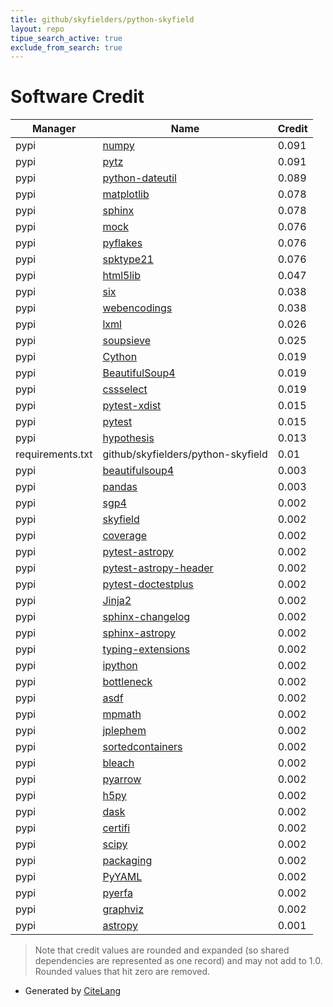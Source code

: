 ```yaml
---
title: github/skyfielders/python-skyfield
layout: repo
tipue_search_active: true
exclude_from_search: true
---
```

# Software Credit

|Manager|Name|Credit|
|-------|----|------|
|pypi|[numpy](https://www.numpy.org)|0.091|
|pypi|[pytz](http://pythonhosted.org/pytz)|0.091|
|pypi|[python-dateutil](https://github.com/dateutil/dateutil)|0.089|
|pypi|[matplotlib](https://matplotlib.org)|0.078|
|pypi|[sphinx](https://www.sphinx-doc.org/)|0.078|
|pypi|[mock](http://mock.readthedocs.org/en/latest/)|0.076|
|pypi|[pyflakes](https://github.com/PyCQA/pyflakes)|0.076|
|pypi|[spktype21](https://github.com/whiskie14142/spktype21)|0.076|
|pypi|[html5lib](https://github.com/html5lib/html5lib-python)|0.047|
|pypi|[six](https://pypi.org/project/six)|0.038|
|pypi|[webencodings](https://pypi.org/project/webencodings)|0.038|
|pypi|[lxml](https://lxml.de/)|0.026|
|pypi|[soupsieve](https://pypi.org/project/soupsieve)|0.025|
|pypi|[Cython](https://pypi.org/project/Cython)|0.019|
|pypi|[BeautifulSoup4](https://pypi.org/project/BeautifulSoup4)|0.019|
|pypi|[cssselect](https://pypi.org/project/cssselect)|0.019|
|pypi|[pytest-xdist](https://github.com/pytest-dev/pytest-xdist)|0.015|
|pypi|[pytest](https://pypi.org/project/pytest)|0.015|
|pypi|[hypothesis](https://pypi.org/project/hypothesis)|0.013|
|requirements.txt|github/skyfielders/python-skyfield|0.01|
|pypi|[beautifulsoup4](https://www.crummy.com/software/BeautifulSoup/bs4/)|0.003|
|pypi|[pandas](https://pandas.pydata.org)|0.003|
|pypi|[sgp4](https://github.com/brandon-rhodes/python-sgp4)|0.002|
|pypi|[skyfield](http://github.com/brandon-rhodes/python-skyfield/)|0.002|
|pypi|[coverage](https://github.com/nedbat/coveragepy)|0.002|
|pypi|[pytest-astropy](https://pypi.org/project/pytest-astropy)|0.002|
|pypi|[pytest-astropy-header](https://pypi.org/project/pytest-astropy-header)|0.002|
|pypi|[pytest-doctestplus](https://pypi.org/project/pytest-doctestplus)|0.002|
|pypi|[Jinja2](https://pypi.org/project/Jinja2)|0.002|
|pypi|[sphinx-changelog](https://pypi.org/project/sphinx-changelog)|0.002|
|pypi|[sphinx-astropy](https://pypi.org/project/sphinx-astropy)|0.002|
|pypi|[typing-extensions](https://pypi.org/project/typing-extensions)|0.002|
|pypi|[ipython](https://pypi.org/project/ipython)|0.002|
|pypi|[bottleneck](https://pypi.org/project/bottleneck)|0.002|
|pypi|[asdf](https://pypi.org/project/asdf)|0.002|
|pypi|[mpmath](https://pypi.org/project/mpmath)|0.002|
|pypi|[jplephem](https://pypi.org/project/jplephem)|0.002|
|pypi|[sortedcontainers](https://pypi.org/project/sortedcontainers)|0.002|
|pypi|[bleach](https://pypi.org/project/bleach)|0.002|
|pypi|[pyarrow](https://pypi.org/project/pyarrow)|0.002|
|pypi|[h5py](https://pypi.org/project/h5py)|0.002|
|pypi|[dask](https://pypi.org/project/dask)|0.002|
|pypi|[certifi](https://pypi.org/project/certifi)|0.002|
|pypi|[scipy](https://pypi.org/project/scipy)|0.002|
|pypi|[packaging](https://pypi.org/project/packaging)|0.002|
|pypi|[PyYAML](https://pypi.org/project/PyYAML)|0.002|
|pypi|[pyerfa](https://pypi.org/project/pyerfa)|0.002|
|pypi|[graphviz](https://pypi.org/project/graphviz)|0.002|
|pypi|[astropy](http://astropy.org)|0.001|


> Note that credit values are rounded and expanded (so shared dependencies are represented as one record) and may not add to 1.0. Rounded values that hit zero are removed.


- Generated by [CiteLang](https://github.com/vsoch/citelang)
